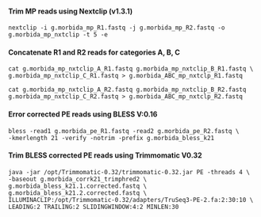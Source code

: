 #### Trim MP reads using Nextclip (v1.3.1)
```
nextclip -i g.morbida_mp_R1.fastq -j g.morbida_mp_R2.fastq -o g.morbida_mp_nxtclip -t 5 -e
```
#### Concatenate R1 and R2 reads for categories A, B, C
```
cat g.morbida_mp_nxtclip_A_R1.fastq g.morbida_mp_nxtclip_B_R1.fastq \
g.morbida_mp_nxtclip_C_R1.fastq > g.morbida_ABC_mp_nxtclp_R1.fastq
```
```
cat g.morbida_mp_nxtclip_A_R2.fastq g.morbida_mp_nxtclip_B_R2.fastq g.morbida_mp_nxtclip_C_R2.fastq > g.morbida_ABC_mp_nxtclp_R2.fastq
```
#### Error corrected PE reads using BLESS V:0.16 ####
```
bless -read1 g.morbida_pe_R1.fastq -read2 g.morbida_pe_R2.fastq \
-kmerlength 21 -verify -notrim -prefix g.morbida_bless_k21
```
#### Trim BLESS corrected PE reads using Trimmomatic V0.32 
```
java -jar /opt/Trimmomatic-0.32/trimmomatic-0.32.jar PE -threads 4 \
-baseout g.morbida_corrk21_trimphred2 \
g.morbida_bless_k21.1.corrected.fastq \
g.morbida_bless_k21.2.corrected.fastq \
ILLUMINACLIP:/opt/Trimmomatic-0.32/adapters/TruSeq3-PE-2.fa:2:30:10 \
LEADING:2 TRAILING:2 SLIDINGWINDOW:4:2 MINLEN:30
```